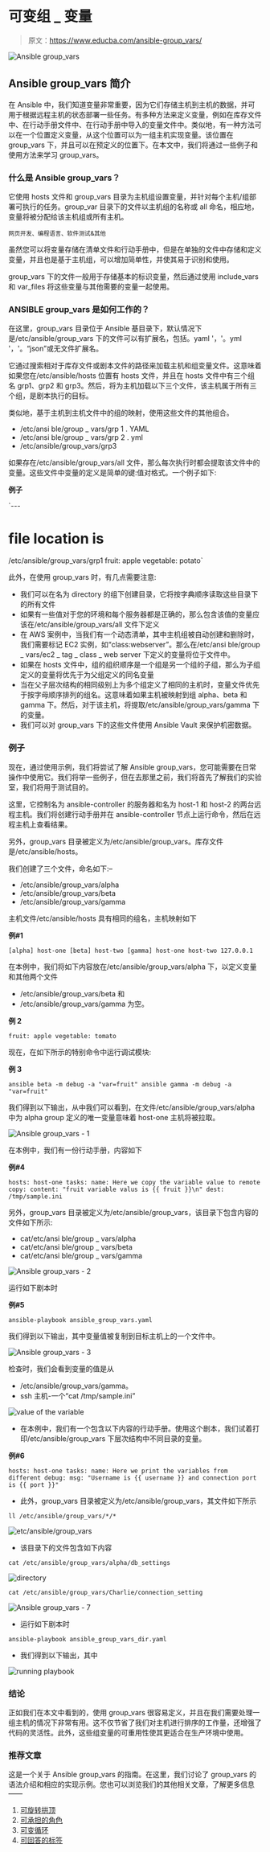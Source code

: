 # 可变组 _ 变量

> 原文：<https://www.educba.com/ansible-group_vars/>

![Ansible group_vars](img/8557f9cc014a89107d128e8e8b8a9a12.png)



## Ansible group_vars 简介

在 Ansible 中，我们知道变量非常重要，因为它们存储主机到主机的数据，并可用于根据远程主机的状态部署一些任务。有多种方法来定义变量，例如在库存文件中、在行动手册文件中、在行动手册中导入的变量文件中。类似地，有一种方法可以在一个位置定义变量，从这个位置可以为一组主机实现变量。该位置在 group_vars 下，并且可以在预定义的位置下。在本文中，我们将通过一些例子和使用方法来学习 group_vars。

### 什么是 Ansible group_vars？

它使用 hosts 文件和 group_vars 目录为主机组设置变量，并针对每个主机/组部署可执行的任务。group_var 目录下的文件以主机组的名称或 all 命名，相应地，变量将被分配给该主机组或所有主机。

<small>网页开发、编程语言、软件测试&其他</small>

虽然您可以将变量存储在清单文件和行动手册中，但是在单独的文件中存储和定义变量，并且也是基于主机组，可以增加简单性，并使其易于识别和使用。

group_vars 下的文件一般用于存储基本的标识变量，然后通过使用 include_vars 和 var_files 将这些变量与其他需要的变量一起使用。

### ANSIBLE group_vars 是如何工作的？

在这里，group_vars 目录位于 Ansible 基目录下，默认情况下是/etc/ansible/group_vars 下的文件可以有扩展名，包括。yaml '，'。yml '，'。“json”或无文件扩展名。

它通过搜索相对于库存文件或剧本文件的路径来加载主机和组变量文件。这意味着如果您在/etc/ansible/hosts 位置有 hosts 文件，并且在 hosts 文件中有三个组名 grp1、grp2 和 grp3。然后，将为主机加载以下三个文件，该主机属于所有三个组，是剧本执行的目标。

类似地，基于主机到主机文件中的组的映射，使用这些文件的其他组合。

*   /etc/ansi ble/group _ vars/grp 1 . YAML
*   /etc/ansi ble/group _ vars/grp 2 . yml
*   /etc/ansible/group_vars/grp3

如果存在/etc/ansible/group_vars/all 文件，那么每次执行时都会提取该文件中的变量。这些文件中变量的定义是简单的键:值对格式。一个例子如下:

**例子**

`---
# file location is
/etc/ansible/group_vars/grp1 fruit: apple
vegetable: potato`

此外，在使用 group_vars 时，有几点需要注意:

*   我们可以在名为 directory 的组下创建目录，它将按字典顺序读取这些目录下的所有文件
*   如果有一些值对于您的环境和每个服务器都是正确的，那么包含该值的变量应该在/etc/ansible/group_vars/all 文件下定义
*   在 AWS 案例中，当我们有一个动态清单，其中主机组被自动创建和删除时，我们需要标记 EC2 实例，如“class:webserver”。那么在/etc/ansi ble/group _ vars/ec2 _ tag _ class _ web server 下定义的变量将位于文件中。
*   如果在 hosts 文件中，组的组织顺序是一个组是另一个组的子组，那么为子组定义的变量将优先于为父组定义的同名变量
*   当在父子层次结构的相同级别上为多个组定义了相同的主机时，变量文件优先于按字母顺序排列的组名。这意味着如果主机被映射到组 alpha、beta 和 gamma 下。然后，对于该主机，将提取/etc/ansible/group_vars/gamma 下的变量。
*   我们可以对 group_vars 下的这些文件使用 Ansible Vault 来保护机密数据。

### 例子

现在，通过使用示例，我们将尝试了解 Ansible group_vars，您可能需要在日常操作中使用它。我们将举一些例子，但在去那里之前，我们将首先了解我们的实验室，我们将用于测试目的。

这里，它控制名为 ansible-controller 的服务器和名为 host-1 和 host-2 的两台远程主机。我们将创建行动手册并在 ansible-controller 节点上运行命令，然后在远程主机上查看结果。

另外，group_vars 目录被定义为/etc/ansible/group_vars。库存文件是/etc/ansible/hosts。

我们创建了三个文件，命名如下:–

*   /etc/ansible/group_vars/alpha
*   /etc/ansible/group_vars/beta
*   /etc/ansible/group_vars/gamma

主机文件/etc/ansible/hosts 具有相同的组名，主机映射如下

**例#1**

`[alpha] host-one
[beta] host-two
[gamma] host-one host-two 127.0.0.1`

在本例中，我们将如下内容放在/etc/ansible/group_vars/alpha 下，以定义变量和其他两个文件

*   /etc/ansible/group_vars/beta 和
*   /etc/ansible/group_vars/gamma 为空。

**例 2**

`fruit: apple
vegetable:
tomato`

现在，在如下所示的特别命令中运行调试模块:

**例 3**

`ansible beta -m debug -a "var=fruit"
ansible gamma -m debug -a "var=fruit"`

我们得到以下输出，从中我们可以看到，在文件/etc/ansible/group_vars/alpha 中为 alpha group 定义的唯一变量意味着 host-one 主机将被拉取。

![Ansible group_vars - 1](img/8a4f0c1dad5f94cebab4f75821b30644.png)



在本例中，我们有一份行动手册，内容如下

**例#4**

`hosts: host-one tasks:
name: Here we copy the variable value to remote
copy:
content: "fruit variable valus is {{ fruit }}\n" dest: /tmp/sample.ini`

另外，group_vars 目录被定义为/etc/ansible/group_vars，该目录下包含内容的文件如下所示:

*   cat/etc/ansi ble/group _ vars/alpha
*   cat/etc/ansi ble/group _ vars/beta
*   cat/etc/ansi ble/group _ vars/gamma

![Ansible group_vars - 2](img/2c2350172389415c505c5bc3a1dbc72c.png)



运行如下剧本时

**例#5**

`ansible-playbook ansible_group_vars.yaml`

我们得到以下输出，其中变量值被复制到目标主机上的一个文件中。

![Ansible group_vars - 3](img/2c4c63fb2045a7211a076efef8eabdc0.png)



检查时，我们会看到变量的值是从

*   /etc/ansible/group_vars/gamma。
*   ssh 主机-一个“cat /tmp/sample.ini”

![value of the variable](img/b74cb66b6ea2c24ee15151fac7b4b33b.png)



*   在本例中，我们有一个包含以下内容的行动手册。使用这个剧本，我们试着打印/etc/ansible/group_vars 下层次结构中不同目录的变量。

**例#6**

`hosts: host-one tasks:
name: Here we print the variables from different debug:
msg: "Username is {{ username }} and connection port is {{ port }}"`

*   此外，group_vars 目录被定义为/etc/ansible/group_vars，其文件如下所示

`ll /etc/ansible/group_vars/*/*`

![etc/ansible/group_vars](img/9ca7d74a263e5fdff55f0fe061d75211.png)



*   该目录下的文件包含如下内容

`cat /etc/ansible/group_vars/alpha/db_settings`

![directory](img/70847207636e268c791951aa3fb1b2d6.png)



`cat /etc/ansible/group_vars/Charlie/connection_setting`

![Ansible group_vars - 7](img/d286b1d40ec7810731f65c60b776e9be.png)



*   运行如下剧本时

`ansible-playbook ansible_group_vars_dir.yaml`

*   我们得到以下输出，其中

![running playbook](img/3c502be09ac943cf9f7739fffb9ef422.png)



### 结论

正如我们在本文中看到的，使用 group_vars 很容易定义，并且在我们需要处理一组主机的情况下非常有用。这不仅节省了我们对主机进行排序的工作量，还增强了代码的灵活性。此外，这些组变量的可重用性使其更适合在生产环境中使用。

### 推荐文章

这是一个关于 Ansible group_vars 的指南。在这里，我们讨论了 group_vars 的语法介绍和相应的实现示例。您也可以浏览我们的其他相关文章，了解更多信息——

1.  [可旋转拱顶](https://www.educba.com/ansible-vault/)
2.  [可承担的角色](https://www.educba.com/ansible-roles/)
3.  [可变循环](https://www.educba.com/ansible-loop/)
4.  [可回答的标签](https://www.educba.com/ansible-tags/)






